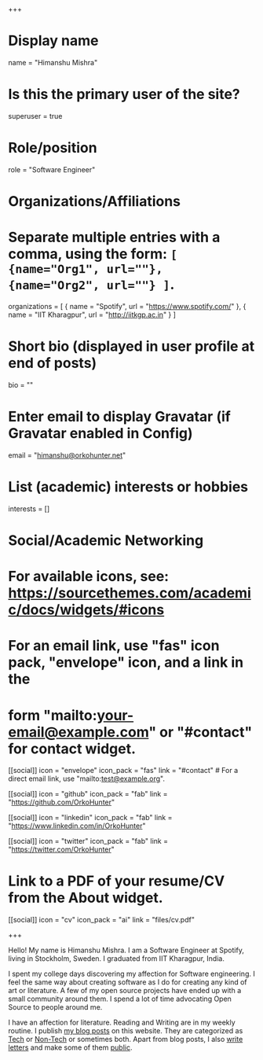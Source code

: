 +++
# Display name
name = "Himanshu Mishra"

# Is this the primary user of the site?
superuser = true

# Role/position
role = "Software Engineer"

# Organizations/Affiliations
#   Separate multiple entries with a comma, using the form: `[ {name="Org1", url=""}, {name="Org2", url=""} ]`.
organizations = [ { name = "Spotify", url = "https://www.spotify.com/" }, { name = "IIT Kharagpur", url = "http://iitkgp.ac.in" } ]

# Short bio (displayed in user profile at end of posts)
bio = ""

# Enter email to display Gravatar (if Gravatar enabled in Config)
email = "himanshu@orkohunter.net"

# List (academic) interests or hobbies
interests = []

# Social/Academic Networking
# For available icons, see: https://sourcethemes.com/academic/docs/widgets/#icons
#   For an email link, use "fas" icon pack, "envelope" icon, and a link in the
#   form "mailto:your-email@example.com" or "#contact" for contact widget.

[[social]]
  icon = "envelope"
  icon_pack = "fas"
  link = "#contact"  # For a direct email link, use "mailto:test@example.org".

[[social]]
  icon = "github"
  icon_pack = "fab"
  link = "https://github.com/OrkoHunter"

[[social]]
  icon = "linkedin"
  icon_pack = "fab"
  link = "https://www.linkedin.com/in/OrkoHunter"

[[social]]
  icon = "twitter"
  icon_pack = "fab"
  link = "https://twitter.com/OrkoHunter"

# Link to a PDF of your resume/CV from the About widget.
[[social]]
  icon = "cv"
  icon_pack = "ai"
  link = "files/cv.pdf"

+++

Hello! My name is Himanshu Mishra. I am a Software Engineer at Spotify, living in Stockholm, Sweden.
I graduated from IIT Kharagpur, India.

I spent my college days discovering my affection for Software engineering.
I feel the same way about creating software as I do for creating any kind of art or literature.
A few of my open source projects have ended up with a small community around them.
I spend a lot of time advocating Open Source to people around me.

I have an affection for literature. Reading and Writing are in my weekly routine. I publish [my blog posts](/post) on this website. They are categorized as [Tech](/categories/tech) or [Non-Tech](/categories/non-tech) or sometimes both. Apart from blog posts, I also [write letters](/blog/letters) and make some of them [public](/letters).
